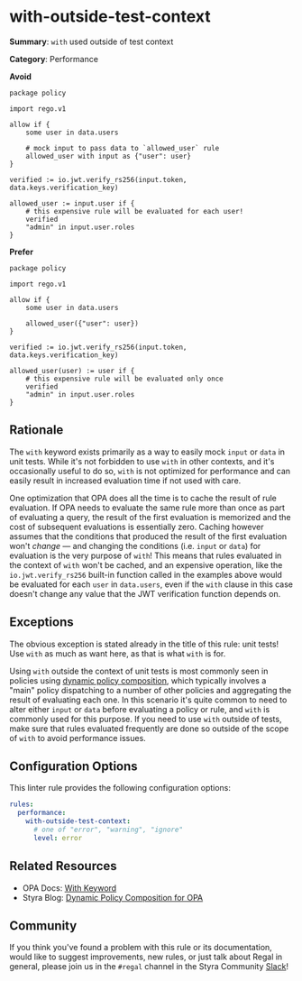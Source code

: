 # with-outside-test-context

**Summary**: `with` used outside of test context

**Category**: Performance

**Avoid**
```rego
package policy

import rego.v1

allow if {
    some user in data.users

    # mock input to pass data to `allowed_user` rule
    allowed_user with input as {"user": user}
}

verified := io.jwt.verify_rs256(input.token, data.keys.verification_key)

allowed_user := input.user if {
    # this expensive rule will be evaluated for each user!
    verified
    "admin" in input.user.roles
}
```

**Prefer**
```rego
package policy

import rego.v1

allow if {
    some user in data.users

    allowed_user({"user": user})
}

verified := io.jwt.verify_rs256(input.token, data.keys.verification_key)

allowed_user(user) := user if {
    # this expensive rule will be evaluated only once
    verified
    "admin" in input.user.roles
}
```

## Rationale

The `with` keyword exists primarily as a way to easily mock `input` or `data` in unit tests. While it's not forbidden to
use `with` in other contexts, and it's occasionally useful to do so, `with` is not optimized for performance and can
easily result in increased evaluation time if not used with care.

One optimization that OPA does all the time is to cache the result of rule evaluation. If OPA needs to evaluate the same
rule more than once as part of evaluating a query, the result of the first evaluation is memorized and the cost of
subsequent evaluations is essentially zero. Caching however assumes that the conditions that produced the result of the
first evaluation won't _change_ — and changing the conditions (i.e. `input` or `data`) for evaluation is the very
purpose of `with`! This means that rules evaluated in the context of `with` won't be cached, and an expensive operation,
like the `io.jwt.verify_rs256` built-in function called in the examples above would be evaluated for each `user` in
`data.users`, even if the `with` clause in this case doesn't change any value that the JWT verification function depends
on.

## Exceptions

The obvious exception is stated already in the title of this rule: unit tests! Use `with` as much as want here, as that
is what `with` is for.

Using `with` outside the context of unit tests is most commonly seen in policies using
[dynamic policy composition](https://www.styra.com/blog/dynamic-policy-composition-for-opa/), which typically involves
a "main" policy dispatching to a number of other policies and aggregating the result of evaluating each one. In this
scenario it's quite common to need to alter either `input` or `data` before evaluating a policy or rule, and `with` is
commonly used for this purpose. If you need to use `with` outside of tests, make sure that rules evaluated frequently
are done so outside of the scope of `with` to avoid performance issues.

## Configuration Options

This linter rule provides the following configuration options:

```yaml
rules:
  performance:
    with-outside-test-context:
      # one of "error", "warning", "ignore"
      level: error
```

## Related Resources

- OPA Docs: [With Keyword](https://www.openpolicyagent.org/docs/latest/policy-language/#with-keyword)
- Styra Blog: [Dynamic Policy Composition for OPA](https://www.styra.com/blog/dynamic-policy-composition-for-opa/)

## Community

If you think you've found a problem with this rule or its documentation, would like to suggest improvements, new rules,
or just talk about Regal in general, please join us in the `#regal` channel in the Styra Community
[Slack](https://communityinviter.com/apps/styracommunity/signup)!
